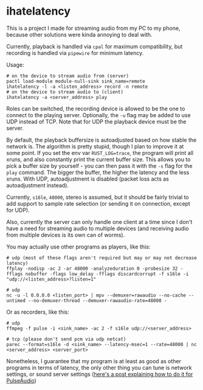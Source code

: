 # ihatelatency

This is a project I made for streaming audio from my PC to my phone,
because other solutions were kinda annoying to deal with.

Currently, playback is handled via `cpal` for maximum compatibility, but
recording is handled via `pipewire` for minimum latency.

Usage:

```shell
# on the device to stream audio from (server)
pactl load-module module-null-sink sink_name=remote
ihatelatency -l -a <listen_address> record -n remote
# on the device to stream audio to (client)
ihatelatency -a <server_address> play
```

Roles can be switched, the recording device is allowed to be the one to
connect to the playing server. Optionally, the `-u` flag may be added to
use UDP instead of TCP. Note that for UDP the playback device must be
the server.

By default, the playback buffersize is autoadjusted based on how stable
the network is. The algorithm is pretty stupid, though I plan to improve
it at some point. If you set the env var `RUST_LOG=trace`, the program
will print all xruns, and also constantly print the current buffer size.
This allows you to pick a buffer size by yourself - you can then pass it
with the `-s` flag for the `play` command. The bigger the buffer, the
higher the latency and the less xruns. With UDP, autoadjustment is
disabled (packet loss acts as autoadjustment instead).

Currently, `s16le`, `48000`, stereo is assumed, but it should be fairly
trivial to add support to sample rate selection (or sending it on
connection, except for UDP).

Also, currently the server can only handle one client at a time since I
don't have a need for streaming audio to multiple devices (and receiving
audio from multiple devices is its own can of worms).

You may actually use other programs as players, like this:

```shell
# udp (most of these flags aren't required but may or may not decrease latency)
ffplay -nodisp -ac 2 -ar 48000 -analyzeduration 0 -probesize 32 -fflags nobuffer -flags low_delay -fflags discardcorrupt -f s16le -i "udp://<listen_address>?listen=1"

# udp
nc -u -l 0.0.0.0 <listen_port> | mpv --demuxer=rawaudio --no-cache --untimed --no-demuxer-thread --demuxer-rawaudio-rate=48000 -
```

Or as recorders, like this:

```shell
# udp
ffmpeg -f pulse -i <sink_name> -ac 2 -f s16le udp://<server_address>

# tcp (please don't send pcm via udp netcat)
parec --format=s16le -d <sink_name> --latency-msec=1 --rate=48000 | nc <server_address> <server_port>
```

Nonetheless, I guarantee that my program is at least as good as other
programs in terms of latency, the only other thing you can tune is
network settings, or sound server settings ([here's a post explaining how
to do it for PulseAudio](https://juho.tykkala.fi/Pulseaudio-and-latency))
